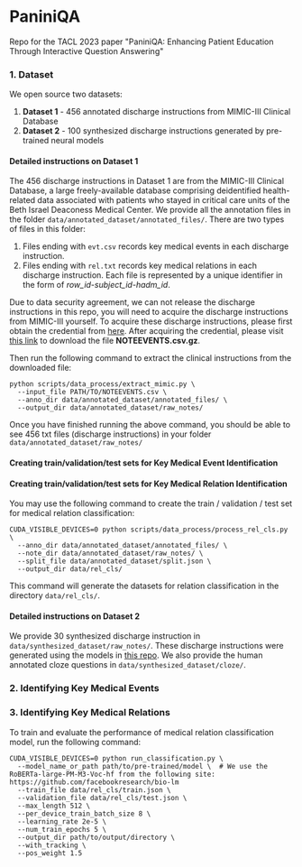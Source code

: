 # PaniniQA
Repo for the TACL 2023 paper "PaniniQA: Enhancing Patient Education Through Interactive Question Answering"


### 1. Dataset 

We open source two datasets:

1. **Dataset 1** - 456 annotated discharge instructions from MIMIC-III Clinical Database
2. **Dataset 2** - 100 synthesized discharge instructions generated by pre-trained neural models

#### Detailed instructions on Dataset 1
The 456 discharge instructions in Dataset 1 are from the MIMIC-III Clinical Database, a large freely-available database comprising deidentified health-related data associated with patients who stayed in critical care units of the Beth Israel Deaconess Medical Center. 
We provide all the annotation files in the folder ```data/annotated_dataset/annotated_files/```. There are two types of files in this folder: 
1. Files ending with ```evt.csv``` records key medical events in each discharge instruction. 
2. Files ending with ```rel.txt``` records key medical relations in each discharge instruction.
Each file is represented by a unique identifier in the form of *row_id-subject_id-hadm_id*.

Due to data security agreement, we can not release the discharge instructions in this repo, you will need to acquire the discharge instructions from MIMIC-III yourself.
To acquire these discharge instructions, please first obtain the credential from [here](https://link-url-here.org).
After acquiring the credential, please visit [this link](https://physionet.org/content/mimiciii/1.4/NOTEEVENTS.csv.gz) to download the file **NOTEEVENTS.csv.gz**.

Then run the following command to extract the clinical instructions from the downloaded file:

```
python scripts/data_process/extract_mimic.py \
  --input_file PATH/TO/NOTEEVENTS.csv \
  --anno_dir data/annotated_dataset/annotated_files/ \
  --output_dir data/annotated_dataset/raw_notes/
```

Once you have finished running the above command, you should be able to see 456 txt files (discharge instructions) in your folder ```data/annotated_dataset/raw_notes/```

#### Creating train/validation/test sets for Key Medical Event Identification

#### Creating train/validation/test sets for Key Medical Relation Identification

You may use the following command to create the train / validation / test set for medical relation classification:

```
CUDA_VISIBLE_DEVICES=0 python scripts/data_process/process_rel_cls.py \
  --anno_dir data/annotated_dataset/annotated_files/ \
  --note_dir data/annotated_dataset/raw_notes/ \
  --split_file data/annotated_dataset/split.json \
  --output_dir data/rel_cls/
```

This command will generate the datasets for relation classification in the directory ```data/rel_cls/```.

#### Detailed instructions on Dataset 2


We provide 30 synthesized discharge instruction in ```data/synthesized_dataset/raw_notes/```. 
These discharge instructions were generated using the models in [this repo](https://github.com/pengshancai/AVS_gen).
We also provide the human annotated cloze questions in ```data/synthesized_dataset/cloze/```. 


### 2. Identifying Key Medical Events

### 3. Identifying Key Medical Relations

To train and evaluate the performance of medical relation classification model, run the following command:

```
CUDA_VISIBLE_DEVICES=0 python run_classification.py \
  --model_name_or_path path/to/pre-trained/model \  # We use the RoBERTa-large-PM-M3-Voc-hf from the following site: https://github.com/facebookresearch/bio-lm
  --train_file data/rel_cls/train.json \
  --validation_file data/rel_cls/test.json \
  --max_length 512 \
  --per_device_train_batch_size 8 \
  --learning_rate 2e-5 \
  --num_train_epochs 5 \
  --output_dir path/to/output/directory \
  --with_tracking \
  --pos_weight 1.5
```


